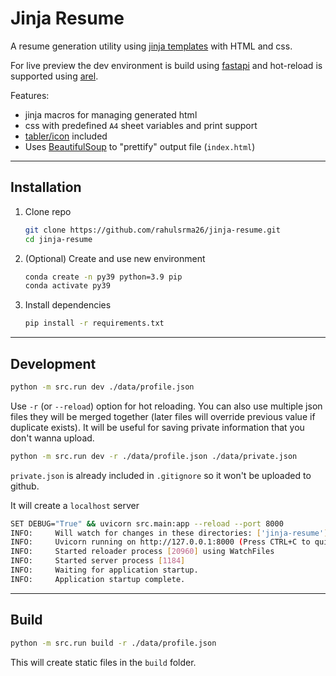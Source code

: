 # Jinja Resume

A resume generation utility using [jinja templates](https://jinja.palletsprojects.com/) with HTML and css.

For live preview the dev environment is build using [fastapi](https://fastapi.tiangolo.com/) and hot-reload is supported using [arel](https://github.com/florimondmanca/arel).

Features:

- jinja macros for managing generated html
- css with predefined `A4` sheet variables and print support
- [tabler/icon](https://github.com/tabler/tabler-icons) included
- Uses [BeautifulSoup](https://beautiful-soup-4.readthedocs.io/en/latest/) to "prettify" output file (`index.html`)

---

## Installation

1. Clone repo
   ```sh
   git clone https://github.com/rahulsrma26/jinja-resume.git
   cd jinja-resume
   ```
2. (Optional) Create and use new environment
   ```sh
   conda create -n py39 python=3.9 pip
   conda activate py39
   ```
3. Install dependencies
   ```sh
   pip install -r requirements.txt
   ```

---

## Development

```sh
python -m src.run dev ./data/profile.json
```

Use `-r` (or `--reload`) option for hot reloading. You can also use multiple json files they will be merged together (later files will override previous value if duplicate exists). It will be useful for saving private information that you don't wanna upload.

```sh
python -m src.run dev -r ./data/profile.json ./data/private.json
```

`private.json` is already included in `.gitignore` so it won't be uploaded to github.

It will create a `localhost` server

```sh
SET DEBUG="True" && uvicorn src.main:app --reload --port 8000
INFO:     Will watch for changes in these directories: ['jinja-resume']
INFO:     Uvicorn running on http://127.0.0.1:8000 (Press CTRL+C to quit)
INFO:     Started reloader process [20960] using WatchFiles
INFO:     Started server process [1184]
INFO:     Waiting for application startup.
INFO:     Application startup complete.
```

---

## Build

```sh
python -m src.run build -r ./data/profile.json
```

This will create static files in the `build` folder.

